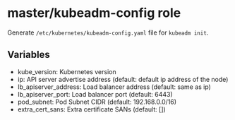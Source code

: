 # master/kubeadm-config role

Generate `/etc/kubernetes/kubeadm-config.yaml` file for `kubeadm init`.

## Variables

* kube_version: Kubernetes version
* ip: API server advertise address (default: default ip address of the node)
* lb_apiserver_address: Load balancer address (default: same as ip)
* lb_apiserver_port: Load balancer port (default: 6443)
* pod_subnet: Pod Subnet CIDR (default: 192.168.0.0/16)
* extra_cert_sans: Extra certificate SANs (default: [])


